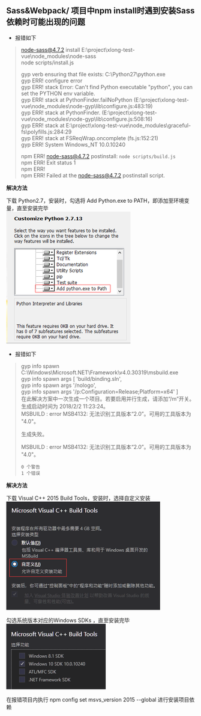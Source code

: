 ## Sass&Webpack/ 项目中npm install时遇到安装Sass依赖时可能出现的问题

* 报错如下
> node-sass@4.7.2 install E:\project\xlong-test-vue\node_modules\node-sass  
> node scripts/install.js  
> 
> gyp verb ensuring that file exists: C:\Python27\python.exe  
> gyp ERR! configure error  
> gyp ERR! stack Error: Can't find Python executable "python", you can set the PYTHON env variable.  
> gyp ERR! stack     at PythonFinder.failNoPython (E:\project\xlong-test-vue\node_modules\node-gyp\lib\configure.js:483:19)  
> gyp ERR! stack     at PythonFinder.<anonymous> (E:\project\xlong-test-vue\node_modules\node-gyp\lib\configure.js:508:16)  
> gyp ERR! stack     at E:\project\xlong-test-vue\node_modules\graceful-fs\polyfills.js:284:29  
> gyp ERR! stack     at FSReqWrap.oncomplete (fs.js:152:21)  
> gyp ERR! System Windows_NT 10.0.10240  
> 
> npm ERR! node-sass@4.7.2 postinstall: `node scripts/build.js`  
> npm ERR! Exit status 1  
> npm ERR!  
> npm ERR! Failed at the node-sass@4.7.2 postinstall script.  

<b>解决方法</b>  

下载 Python2.7，安装时，勾选将 Add Python.exe to PATH，即添加至环境变量，直至安装完毕  
![Image text](images/sass-3.png)  

* 报错如下  
> gyp info spawn C:\Windows\Microsoft.NET\Framework\v4.0.30319\msbuild.exe  
> gyp info spawn args [ 'build/binding.sln',  
> gyp info spawn args   '/nologo',  
> gyp info spawn args   '/p:Configuration=Release;Platform=x64' ]  
> 在此解决方案中一次生成一个项目。若要启用并行生成，请添加“/m”开关。  
> 生成启动时间为 2018/2/2 11:23:24。  
> MSBUILD : error MSB4132: 无法识别工具版本“2.0”。可用的工具版本为 "4.0"。  
> 
> 生成失败。  
> 
>   MSBUILD : error MSB4132: 无法识别工具版本“2.0”。可用的工具版本为 "4.0"。  
> 
>     0 个警告  
>     1 个错误 

<b>解决方法</b>  

下载 Visual C++ 2015 Build Tools，安装时，选择自定义安装  
![Image text](images/sass-1.png)  

勾选系统版本对应的Windows SDKs ，直至安装完毕  
![Image text](images/sass-2.png)  

在报错项目内执行 npm config set msvs_version 2015 --global 进行安装项目依赖

